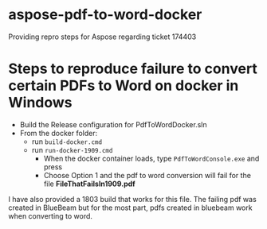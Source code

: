 # aspose-pdf-to-word-docker
Providing repro steps for Aspose regarding ticket 174403

# Steps to reproduce failure to convert certain PDFs to Word on docker in Windows

* Build the Release configuration for PdfToWordDocker.sln 
* From the docker folder:
   * run `build-docker.cmd`
   * run `run-docker-1909.cmd`
      * When the docker container loads, type `PdfToWordConsole.exe` and press <Enter>
      * Choose Option 1 and the pdf to word conversion will fail for the file **FileThatFailsIn1909.pdf**

I have also provided a 1803 build that works for this file. 
The failing pdf was created in BlueBeam but for the most part, pdfs created in bluebeam work when converting to word.
